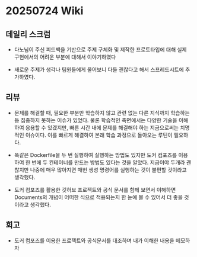 # 20250724 Wiki

## 데일리 스크럼

- 다노님이 주신 피드백을 기반으로 주제 구체화 및 제작한 프로토타입에 대해 실제 구현에서의 어려운 부분에 대해서 이야기하였다

- 새로운 주제가 생각나 팀원들에게 물어보니 다들 괜찮다고 해서 스프레드시트에 추가하였다.

## 리뷰

- 문제를 해결할 때, 필요한 부분만 학습하지 않고 관련 없는 다른 지식까지 학습하는 등 집중하지 못하는 이슈가 있었다. 물론 학습적인 측면에서는 다양한 기술을 이해하여 응용할 수 있겠지만, 빠른 시간 내에 문제를 해결해야 하는 지금으로써는 치명적인 이슈이다. 이를 빠르게 해결하여 본래 학습 과정으로 돌아오는 루틴이 필요하다.

- 똑같은 Dockerfile을 두 번 실행하여 실행하는 방법도 있지만 도커 컴포즈를 이용하여 한 번에 두 컨테이너를 만드는 방법도 있다는 것을 알았다. 지금이야 두개라 괜찮지만 나중에 매우 많아지면 매번 생성 명령어를 실행하는 것이 불편할 것이라고 생각했다.

- 도커 컴포즈를 활용한 깃허브 프로젝트와 공식 문서를 함께 보면서 이해하면 Documents의 개념이 어떠한 식으로 적용되는지 한 눈에 볼 수 있어서 더 좋을 것이라고 생각했다.

## 회고

- 도커 컴포즈를 이용한 프로젝트와 공식문서를 대조하며 내가 이해한 내용을 메모하자